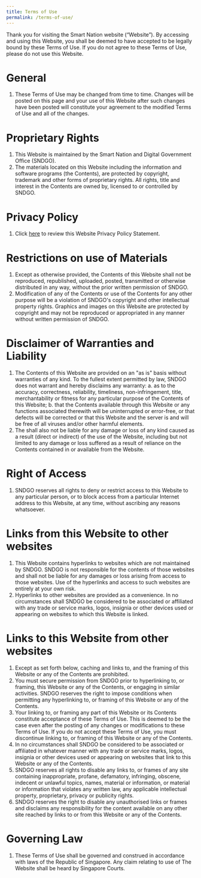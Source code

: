 ```yaml
---
title: Terms of Use
permalink: /terms-of-use/
---
```

Thank you for visiting the Smart Nation website (“Website”). By accessing and using this Website, you shall be deemed to have accepted to be legally bound by these Terms of Use. If you do not agree to these Terms of Use, please do not use this Website.

# General

1. These Terms of Use may be changed from time to time. Changes will be posted on this page and your use of this Website after such changes have been posted will constitute your agreement to the modified Terms of Use and all of the changes.

# Proprietary Rights

1. This Website is maintained by the Smart Nation and Digital Government Office (SNDGO).
2. The materials located on this Website including the information and software programs (the Contents), are protected by copyright, trademark and other forms of proprietary rights. All rights, title and interest in the Contents are owned by, licensed to or controlled by SNDGO.

# Privacy Policy

1. Click [here](/privacy/) to review this Website Privacy Policy Statement.

# Restrictions on use of Materials

1. Except as otherwise provided, the Contents of this Website shall not be reproduced, republished, uploaded, posted, transmitted or otherwise distributed in any way, without the prior written permission of SNDGO.
2. Modification of any of the Contents or use of the Contents for any other purpose will be a violation of SNDGO's copyright and other intellectual property rights. Graphics and images on this Website are protected by copyright and may not be reproduced or appropriated in any manner without written permission of SNDGO.

# Disclaimer of Warranties and Liability

1. The Contents of this Website are provided on an "as is" basis without warranties of any kind. To the fullest extent permitted by law, SNDGO does not warrant and hereby disclaims any warranty:
  a. as to the accuracy, correctness, reliability, timeliness, non-infringement, title, merchantability or fitness for any particular purpose of the Contents of this Website;
  b. that the Contents available through this Website or any functions associated therewith will be uninterrupted or error-free, or that defects will be corrected or that this Website and the server is and will be free of all viruses and/or other harmful elements.
2. The shall also not be liable for any damage or loss of any kind caused as a result (direct or indirect) of the use of the Website, including but not limited to any damage or loss suffered as a result of reliance on the Contents contained in or available from the Website.

# Right of Access

1. SNDGO reserves all rights to deny or restrict access to this Website to any particular person, or to block access from a particular Internet address to this Website, at any time, without ascribing any reasons whatsoever.

# Links from this Website to other websites

1. This Website contains hyperlinks to websites which are not maintained by SNDGO. SNDGO is not responsible for the contents of those websites and shall not be liable for any damages or loss arising from access to those websites. Use of the hyperlinks and access to such websites are entirely at your own risk.
2. Hyperlinks to other websites are provided as a convenience. In no circumstances shall SNDGO be considered to be associated or affiliated with any trade or service marks, logos, insignia or other devices used or appearing on websites to which this Website is linked.

# Links to this Website from other websites

1. Except as set forth below, caching and links to, and the framing of this Website or any of the Contents are prohibited.
2. You must secure permission from SNDGO prior to hyperlinking to, or framing, this Website or any of the Contents, or engaging in similar activities. SNDGO reserves the right to impose conditions when permitting any hyperlinking to, or framing of this Website or any of the Contents.
3. Your linking to, or framing any part of this Website or its Contents constitute acceptance of these Terms of Use. This is deemed to be the case even after the posting of any changes or modifications to these Terms of Use. If you do not accept these Terms of Use, you must discontinue linking to, or framing of this Website or any of the Contents.
4. In no circumstances shall SNDGO be considered to be associated or affiliated in whatever manner with any trade or service marks, logos, insignia or other devices used or appearing on websites that link to this Website or any of the Contents.
5. SNDGO reserves all rights to disable any links to, or frames of any site containing inappropriate, profane, defamatory, infringing, obscene, indecent or unlawful topics, names, material or information, or material or information that violates any written law, any applicable intellectual property, proprietary, privacy or publicity rights.
6. SNDGO reserves the right to disable any unauthorised links or frames and disclaims any responsibility for the content available on any other site reached by links to or from this Website or any of the Contents.

# Governing Law

1. These Terms of Use shall be governed and construed in accordance with laws of the Republic of Singapore. Any claim relating to use of The Website shall be heard by Singapore Courts.
